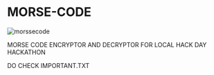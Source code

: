 # MORSE-CODE

![morssecode](https://user-images.githubusercontent.com/72959655/137164947-cc1d8855-1e20-49d3-b1b0-a249476a08e7.jpg)



MORSE CODE ENCRYPTOR AND DECRYPTOR FOR LOCAL HACK DAY HACKATHON

DO CHECK IMPORTANT.TXT
